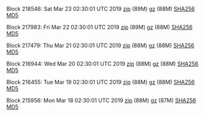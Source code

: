 Block 218546: Sat Mar 23 02:30:01 UTC 2019 [zip](https://files.01coin.io/mainnet/2019-03-23/bootstrap.dat.zip) (89M) [gz](https://files.01coin.io/mainnet/2019-03-23/bootstrap.dat.tar.gz) (88M) [SHA256](https://files.01coin.io/mainnet/2019-03-23/sha256.txt) [MD5](https://files.01coin.io/mainnet/2019-03-23/md5.txt)

Block 217983: Fri Mar 22 02:30:01 UTC 2019 [zip](https://files.01coin.io/mainnet/2019-03-22/bootstrap.dat.zip) (89M) [gz](https://files.01coin.io/mainnet/2019-03-22/bootstrap.dat.tar.gz) (88M) [SHA256](https://files.01coin.io/mainnet/2019-03-22/sha256.txt) [MD5](https://files.01coin.io/mainnet/2019-03-22/md5.txt)

Block 217479: Thu Mar 21 02:30:01 UTC 2019 [zip](https://files.01coin.io/mainnet/2019-03-21/bootstrap.dat.zip) (88M) [gz](https://files.01coin.io/mainnet/2019-03-21/bootstrap.dat.tar.gz) (88M) [SHA256](https://files.01coin.io/mainnet/2019-03-21/sha256.txt) [MD5](https://files.01coin.io/mainnet/2019-03-21/md5.txt)

Block 216944: Wed Mar 20 02:30:01 UTC 2019 [zip](https://files.01coin.io/mainnet/2019-03-20/bootstrap.dat.zip) (88M) [gz](https://files.01coin.io/mainnet/2019-03-20/bootstrap.dat.tar.gz) (88M) [SHA256](https://files.01coin.io/mainnet/2019-03-20/sha256.txt) [MD5](https://files.01coin.io/mainnet/2019-03-20/md5.txt)

Block 216455: Tue Mar 19 02:30:01 UTC 2019 [zip](https://files.01coin.io/mainnet/2019-03-19/bootstrap.dat.zip) (88M) [gz](https://files.01coin.io/mainnet/2019-03-19/bootstrap.dat.tar.gz) (88M) [SHA256](https://files.01coin.io/mainnet/2019-03-19/sha256.txt) [MD5](https://files.01coin.io/mainnet/2019-03-19/md5.txt)

Block 215956: Mon Mar 18 02:30:01 UTC 2019 [zip](https://files.01coin.io/mainnet/2019-03-18/bootstrap.dat.zip) (88M) [gz](https://files.01coin.io/mainnet/2019-03-18/bootstrap.dat.tar.gz) (87M) [SHA256](https://files.01coin.io/mainnet/2019-03-18/sha256.txt) [MD5](https://files.01coin.io/mainnet/2019-03-18/md5.txt)
